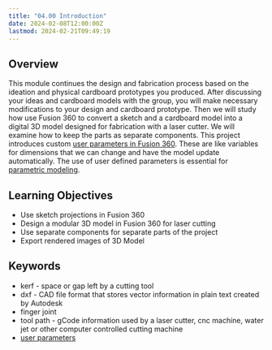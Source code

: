 ```yaml
---
title: "04.00 Introduction"
date: 2024-02-08T12:00:00Z
lastmod: 2024-02-21T09:49:19
---
```


## Overview

This module continues the design and fabrication process based on the ideation and physical cardboard prototypes you produced. After discussing your ideas and cardboard models with the group, you will make necessary modifications to your design and cardboard prototype. Then we will study how use Fusion 360 to convert a sketch and a cardboard model into a digital 3D model designed for fabrication with a laser cutter. We will examine how to keep the parts as separate components. This project introduces custom [user parameters in Fusion 360](https://youtu.be/H6W-Og4YyZ8). These are like variables for dimensions that we can change and have the model update automatically. The use of user defined parameters is essential for [parametric modeling](../../../../3d-modeling/parametric-modeling.md).

## Learning Objectives

- Use sketch projections in Fusion 360
- Design a modular 3D model in Fusion 360 for laser cutting
- Use separate components for separate parts of the project
- Export rendered images of 3D Model

## Keywords

- kerf - space or gap left by a cutting tool
- dxf - CAD file format that stores vector information in plain text created by Autodesk
- finger joint
- tool path - gCode information used by a laser cutter, cnc machine, water jet or other computer controlled cutting machine
- [user parameters](../../../../3d-modeling/fusion-360/basic-user-parameters-fusion-360.md)
